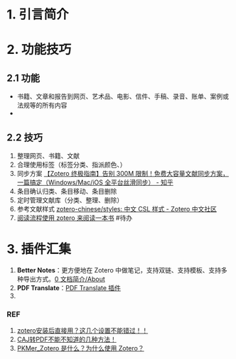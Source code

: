 # 1. 引言简介


# 2. 功能技巧
## 2.1 功能
- 书籍、文章和报告到网页、艺术品、电影、信件、手稿、录音、账单、案例或法规等的所有内容
- 

## 2.2 技巧
1. 整理网页、书籍、文献
2. 合理使用标签（标签分类、指派颜色、）
3. 同步方案 [【Zotero 终极指南】告别 300M 限制！免费大容量文献同步方案，一篇搞定（Windows/Mac/iOS 全平台丝滑同步） - 知乎](https://zhuanlan.zhihu.com/p/1895954545772827673)
4. 条目确认归类、条目移动、条目删除
5. 定时管理文献库（分类、整理、删除）
6. 参考文献样式 [zotero-chinese/styles: 中文 CSL 样式 - Zotero 中文社区](https://github.com/zotero-chinese/styles)
7. [阅读流程使用 zotero 来阅读一本书](https://pkmer.cn/Pkmer-Docs/11-zotero/zotero%E6%8F%92%E4%BB%B6/%E9%98%85%E8%AF%BB%E6%B5%81%E7%A8%8B%E4%BD%BF%E7%94%A8zotero%E6%9D%A5%E9%98%85%E8%AF%BB%E4%B8%80%E6%9C%AC%E4%B9%A6/) #待办
# 3. 插件汇集
1. **Better Notes**：更方便地在 Zotero 中做笔记，支持双链、支持模板、支持多种导出方式。[0 文档简介/About](https://zotero.yuque.com/staff-gkhviy/better-notes/biigg4?)
2. **PDF Translate**：[PDF Translate 插件](https://pkmer.cn/Pkmer-Docs/11-zotero/zotero%E5%9F%BA%E6%9C%AC%E4%BD%BF%E7%94%A8/8_%E6%8F%92%E4%BB%B6%E4%B8%8E%E5%8A%9F%E8%83%BD%E6%89%A9%E5%B1%95/8_3_%E9%98%85%E8%AF%BB%E7%BF%BB%E8%AF%91-pdf-translate%E6%8F%92%E4%BB%B6/)
3. 



### REF
1. [zotero安装后直接用？这几个设置不能错过！！](https://mp.weixin.qq.com/s/fEWcmn6VY7KBKOc3MT9vfg)
2. [CAJ转PDF不能不知道的几种方法！](https://mp.weixin.qq.com/s/aN1Jk-56dm3PBxhGK9m3AQ)
3. [PKMer_Zotero 是什么？为什么使用 Zotero？](https://pkmer.cn/Pkmer-Docs/11-zotero/zotero/)
